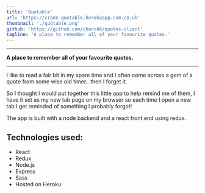 ```yaml
---
title: 'Quotable'
url: 'https://crane-quotable.herokuapp.com.co.uk'
thumbnail: './quotable.png'
github: 'https://github.com/charc46/quotes-client'
tagline: 'A place to remember all of your favourite quotes.'
---
```


---
**A place to remember all of your favourite quotes.**

---

I like to read a fair bit in my spare time and I often come across a gem of a quote from some wise old timer.. then I forget it.

So I thought I would put together this little app to help remind me of them, I have it set as my new tab page on my browser so each time I open a new tab I get reminded of something I probably forgot!

The app is built with a node backend and a react front end using redux.

## Technologies used:
* React
* Redux
* Node.js
* Express
* Sass
* Hosted on Heroku
